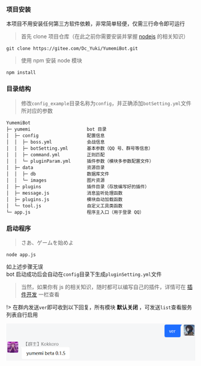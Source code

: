 ### 项目安装

本项目不用安装任何第三方软件依赖，非常简单轻便，仅需三行命令即可运行

> 首先 clone 项目仓库（在此之前你需要安装并掌握 [nodejs](https://nodejs.org) 的相关知识）

```
git clone https://gitee.com/Dc_Yuki/YumemiBot.git
```

> 使用 npm 安装 node 模块

```
npm install
```

### 目录结构

> 修改`config_example`目录名称为`config`，并正确添加`botSetting.yml`文件所对应的参数

```
YumemiBot
├─ yumemi                     bot 目录
│  ├─ config                  配置信息
│  │  ├─ boss.yml             会战信息
│  │  ├─ botSetting.yml       基本参数（QQ 号、群号等信息）
│  │  ├─ command.yml          正则匹配
│  │  └─ pluginParam.yml      插件参数（模块多参数配置文件）
│  ├─ data                    资源目录
│  │  ├─ db                   数据库文件
│  │  └─ images               图片资源
│  ├─ plugins                 插件目录（存放编写好的插件）
│  ├─ message.js              消息监听处理函数
│  ├─ plugins.js              模块自动加载函数
│  └─ tool.js                 自定义工具类函数
└─ app.js                     程序主入口（用于登录 QQ）
```

### 启动程序

> さあ、ゲームを始めよ

```
node app.js
```

如上述步骤无误  
bot 启动成功后会自动在`config`目录下生成`pluginSetting.yml`文件

> 当然，如果你有 js 的相关知识，随时都可以编写自己的插件，详情可在 [插件开发](develop/) 一栏查看

!> 在群内发送`ver`即可收到以下回复，所有模块 **默认关闭** ，可发送`list`查看服务列表自行启用

![ver](../public/images/demo/ver.png)